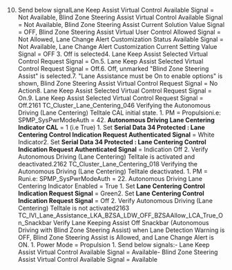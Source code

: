 10. Send below signalLane Keep Assist Virtual Control Available Signal = Not Available, Blind Zone Steering Assist Virtual Control Available Signal = Not Available, Blind Zone Steering Assist Current Solution Value Signal = OFF, Blind Zone Steering Assist Virtual User Control Allowed Signal = Not Allowed, Lane Change Alert Customization Status Available Signal = Not Available, Lane Change Alert Customization Current Setting Value Signal = OFF 3. Off is selected4. Lane Keep Assist Selected Virtual Control Request Signal = On.5. Lane Keep Assist Selected Virtual Control Request Signal = Off.6. Off, unmarked "Blind Zone Steering Assist" is selected.7. "Lane Assistance must be On to enable options" is shown, Blind Zone Steering Assist Virtual Control Request Signal = No Action8. Lane Keep Assist Selected Virtual Control Request Signal = On.9. Lane Keep Assist Selected Virtual Control Request Signal = Off.2161 TC_Cluster_Lane_Centering_046 Verifying the Autonomous Driving (Lane Centering) Telltale CAL initial state. 1. PM = Propulsioni.e: SPMP_SysPwrModeAuth = 42. **Autonomous Driving Lane Centering Indicator CAL** = 1 (i.e True) 1. Set **Serial Data 34 Protected : Lane Centering Control Indication Request Authenticated Signal** = White Indicator2. Set **Serial Data 34 Protected : Lane Centering Control Indication Request Authenticated Signal** = Indication Off 2. Verify Autonomous Driving (Lane Centering) Telltale is activated and deactivated.2162 TC_Cluster_Lane_Centering_018 Verifying the Autonomous Driving (Lane Centering) Telltale deactivated. 1. PM = Runi.e: SPMP_SysPwrModeAuth = 22. Autonomous Driving Lane Centering Indicator Enabled = True 1. Set **Lane Centering Control Indication Request Signal** = Green2. Set **Lane Centering Control Indication Request Signal** = Off 2. Verify Autonomous Driving (Lane Centering) Telltale is not activated2163 TC_IVI_Lane_Assistance_LKA_BZSA_LDW_OFF_BZSAAllow_LCA_True_On_Snackbar Verify Lane Keeping Assist Off Snackbar (Autonomous Driving with Blind Zone Steering Assist) when Lane Detection Warning is OFF, Blind Zone Steering Assist is Allowed, and Lane Change Alert is ON. 1. Power Mode = Propulsion 1. Send below signals:- Lane Keep Assist Virtual Control Available Signal = Available- Blind Zone Steering Assist Virtual Control Available Signal = Available
